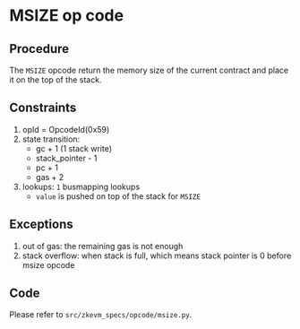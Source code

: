 # MSIZE op code

## Procedure

The `MSIZE` opcode return the memory size of the current contract and place it on the top of the stack.

## Constraints

1. opId = OpcodeId(0x59)
2. state transition:
    - gc + 1 (1 stack write)
    - stack_pointer - 1
    - pc + 1
    - gas + 2
3. lookups: `1` busmapping lookups
    - `value`  is pushed on top of the stack for `MSIZE`
    
## Exceptions

1. out of gas: the remaining gas is not enough
2. stack overflow: when stack is full, which means stack pointer is 0 before msize opcode

## Code

Please refer to `src/zkevm_specs/opcode/msize.py`.